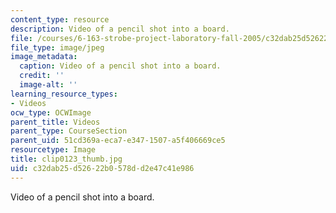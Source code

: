```yaml
---
content_type: resource
description: Video of a pencil shot into a board.
file: /courses/6-163-strobe-project-laboratory-fall-2005/c32dab25d52622b0578dd2e47c41e986_clip0123_thumb.jpg
file_type: image/jpeg
image_metadata:
  caption: Video of a pencil shot into a board.
  credit: ''
  image-alt: ''
learning_resource_types:
- Videos
ocw_type: OCWImage
parent_title: Videos
parent_type: CourseSection
parent_uid: 51cd369a-eca7-e347-1507-a5f406669ce5
resourcetype: Image
title: clip0123_thumb.jpg
uid: c32dab25-d526-22b0-578d-d2e47c41e986
---
```

Video of a pencil shot into a board.